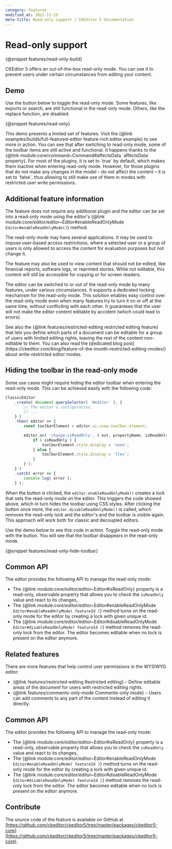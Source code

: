 ```yaml
---
category: features
modified_at: 2021-11-15
meta-title: Read-only support | CKEditor 5 Documentation
---
```


# Read-only support

{@snippet features/read-only-build}

CKEditor&nbsp;5 offers an out-of-the-box read-only mode. You can use it to prevent users under certain circumstances from editing your content.

## Demo

Use the button below to toggle the read-only mode. Some features, like exports or search, are still functional in the read-only mode. Others, like the replace function, are disabled.

{@snippet features/read-only}

<info-box info>
	This demo presents a limited set of features. Visit the {@link examples/builds/full-featured-editor feature-rich editor example} to see more in action.
</info-box>

<info-box>
	You can see that after switching to read-only mode, some of the toolbar items are still active and functional. It happens thanks to the {@link module:core/command~Command#affectsData `affectsData` property}. For most of the plugins, it is set to `true` by default, which makes them inactive when entering read-only mode. However, for those plugins that do not make any changes in the model &ndash; do not affect the content &ndash; it is set to `false`, thus allowing to still make use of them in modes with restricted user write permissions.
</info-box>

## Additional feature information

The feature does not require any additional plugin and the editor can be set into a read-only mode using the editor's {@link module:core/editor/editor~Editor#enableReadOnlyMode `Editor#enableReadOnlyMode()`} method.

The read-only mode may have several applications. It may be used to impose user-based access restrictions, where a selected user or a group of users is only allowed to access the content for evaluation purposes but not change it.

The feature may also be used to view content that should not be edited, like financial reports, software logs, or reprinted stories. While not editable, this content will still be accessible for copying or for screen readers.

The editor can be switched to or out of the read-only mode by many features, under various circumstances. It supports a dedicated locking mechanism for the read-only mode. This solution enables easy control over the read-only mode even when many features try to turn it on or off at the same time, without conflicting with each other. It guarantees that the user will not make the editor content editable by accident (which could lead to errors).

<info-box>
	See also the {@link features/restricted-editing restricted editing feature} that lets you define which parts of a document can be editable for a group of users with limited editing rights, leaving the rest of the content non-editable to them. You can also read the [dedicated blog post](https://ckeditor.com/blog/feature-of-the-month-restricted-editing-modes/) about write-restricted editor modes.
</info-box>

## Hiding the toolbar in the read-only mode

Some use cases might require hiding the editor toolbar when entering the read-only mode. This can be achieved easily with the following code:

```js
ClassicEditor
	.create( document.querySelector( '#editor' ), {
		// The editor's configuration.
		// ...
	} )
	.then( editor => {
		const toolbarElement = editor.ui.view.toolbar.element;

		editor.on( 'change:isReadOnly', ( evt, propertyName, isReadOnly ) => {
			if ( isReadOnly ) {
				toolbarElement.style.display = 'none';
			} else {
				toolbarElement.style.display = 'flex';
			}
		} );
	} )
	.catch( error => {
		console.log( error );
	} );
```

When the button is clicked, the `editor.enableReadOnlyMode()` creates a lock that sets the read-only mode on the editor. This triggers the code showed above, which in turn hides the toolbar using CSS styles. After clicking the button once more, the `editor.disableReadOnlyMode()` is called, which removes the read-only lock and the editor's and the toolbar is visible again. This approach will work both for classic and decoupled editors.

Use the demo below to see this code in action. Toggle the read-only mode with the button. You will see that the toolbar disappears in the read-only mode.

{@snippet features/read-only-hide-toolbar}

## Common API

The editor provides the following API to manage the read-only mode:

* The {@link module:core/editor/editor~Editor#isReadOnly} property is a read-only, observable property that allows you to check the `isReadOnly` value and react to its changes,
* The {@link module:core/editor/editor~Editor#enableReadOnlyMode `Editor#enableReadOnlyMode( featureId )`} method turns on the read-only mode for the editor by creating a lock with given unique id.
* The {@link module:core/editor/editor~Editor#disableReadOnlyMode `Editor#disableReadOnlyMode( featureId )`} method removes the read-only lock from the editor. The editor becomes editable when no lock is present on the editor anymore.

## Related features

There are more features that help control user permissions in the WYSIWYG editor:

* {@link features/restricted-editing Restricted editing} &ndash; Define editable areas of the document for users with restricted editing rights.
* {@link features/comments-only-mode Comments-only mode} &ndash; Users can add comments to any part of the content instead of editing it directly.

## Common API

The editor provides the following API to manage the read-only mode:

* The {@link module:core/editor/editor~Editor#isReadOnly} property is a read-only, observable property that allows you to check the `isReadOnly` value and react to its changes,
* The {@link module:core/editor/editor~Editor#enableReadOnlyMode `Editor#enableReadOnlyMode( featureId )`} method turns on the read-only mode for the editor by creating a lock with given unique id.
* The {@link module:core/editor/editor~Editor#disableReadOnlyMode `Editor#disableReadOnlyMode( featureId )`} method removes the read-only lock from the editor. The editor becomes editable when no lock is present on the editor anymore.

## Contribute

The source code of the feature is available on GitHub at [https://github.com/ckeditor/ckeditor5/tree/master/packages/ckeditor5-core](https://github.com/ckeditor/ckeditor5/tree/master/packages/ckeditor5-core).
